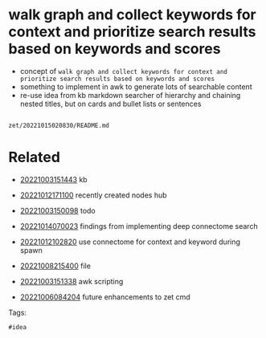 # walk graph and collect keywords for context and prioritize search results based on keywords and scores

- concept of `walk graph and collect keywords for context and prioritize search results based on keywords and scores`
- something to implement in awk to generate lots of searchable content
- re-use idea from kb markdown searcher of hierarchy and chaining nested titles, but on cards and bullet lists or sentences

```
```

` zet/20221015020830/README.md `

# Related

- [20221003151443](/zet/20221003151443/README.md) kb

- [20221012171100](/zet/20221012171100/README.md) recently created nodes hub
- [20221003150098](/zet/20221003150098/README.md) todo
- [20221014070023](/zet/20221014070023/README.md) findings from implementing deep connectome search
- [20221012102820](/zet/20221012102820/README.md) use connectome for context and keyword during spawn
- [20221008215400](/zet/20221008215400/README.md) file
- [20221003151338](/zet/20221003151338/README.md) awk scripting
- [20221006084204](/zet/20221006084204/README.md) future enhancements to zet cmd

Tags:

    #idea
